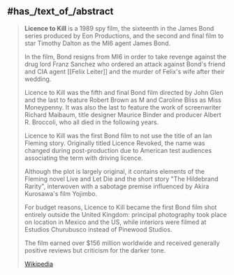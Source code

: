 ﻿---
aliases:
- "Licence to Kill"
---

## #has_/text_of_/abstract 

> **Licence to Kill** is a 1989 spy film, the sixteenth in the James Bond series produced by Eon Productions, 
> and the second and final film to star Timothy Dalton as the MI6 agent James Bond. 
> 
> In the film, Bond resigns from MI6 in order to take revenge against the drug lord Franz Sanchez 
> who ordered an attack against Bond's friend and CIA agent [[Felix Leiter]] and the murder of Felix's wife after their wedding.
>
> Licence to Kill was the fifth and final Bond film directed by John Glen 
> and the last to feature Robert Brown as M and Caroline Bliss as Miss Moneypenny. 
> It was also the last to feature the work of screenwriter Richard Maibaum, title designer Maurice Binder 
> and producer Albert R. Broccoli, who all died in the following years.
>
> Licence to Kill was the first Bond film to not use the title of an Ian Fleming story. 
> Originally titled Licence Revoked, the name was changed during post-production 
> due to American test audiences associating the term with driving licence. 
> 
> Although the plot is largely original, it contains elements of the Fleming novel Live and Let Die 
> and the short story "The Hildebrand Rarity", 
> interwoven with a sabotage premise influenced by Akira Kurosawa's film Yojimbo.
>
> For budget reasons, Licence to Kill became the first Bond film shot entirely outside the United Kingdom: 
> principal photography took place on location in Mexico and the US, 
> while interiors were filmed at Estudios Churubusco instead of Pinewood Studios. 
> 
> The film earned over $156 million worldwide and received generally positive reviews but criticism for the darker tone.
>
> [Wikipedia](https://en.wikipedia.org/wiki/Licence%20to%20Kill)




